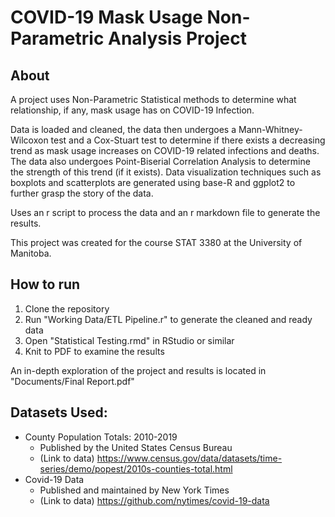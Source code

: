 # COVID-19 Mask Usage Non-Parametric Analysis Project
## About
A project uses Non-Parametric Statistical methods to determine what relationship, if any, mask usage has on COVID-19 Infection.

Data is loaded and cleaned, the data then undergoes a Mann-Whitney-Wilcoxon test and a Cox-Stuart test to determine if there exists a decreasing trend as mask usage increases on COVID-19 related infections and deaths. The data also undergoes Point-Biserial Correlation Analysis to determine the strength of this trend (if it exists). Data visualization techniques such as boxplots and scatterplots are generated using base-R and ggplot2 to further grasp the story of the data.

Uses an r script to process the data and an r markdown file to generate the results.

This project was created for the course STAT 3380 at the University of Manitoba.

## How to run
1. Clone the repository 
2. Run "Working Data/ETL Pipeline.r" to generate the cleaned and ready data
3. Open "Statistical Testing.rmd" in RStudio or similar
4. Knit to PDF to examine the results

An in-depth exploration of the project and results is located in "Documents/Final Report.pdf"


## Datasets Used:
- County Population Totals: 2010-2019
    - Published by the United States Census Bureau
    - (Link to data) https://www.census.gov/data/datasets/time-series/demo/popest/2010s-counties-total.html
- Covid-19 Data
    - Published and maintained by New York Times
    - (Link to data) https://github.com/nytimes/covid-19-data
